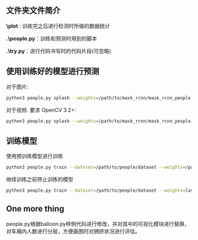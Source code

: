## 文件夹文件简介

**\plot** : 训练完之后进行检测时所做的数据统计

**.\people.py**：训练和预测时用到的脚本

**.\try.py**：进行代码书写时的代码片段(可忽略)



## 使用训练好的模型进行预测

对于图片:

```bash
python3 people.py splash --weights=/path/to/mask_rcnn/mask_rcnn_people.h5 --image=<file name or URL>
```

对于视频. 要求 OpenCV 3.2+:

```bash
python3 people.py splash --weights=/path/to/mask_rcnn/mask_rcnn_people.h5 --video=<file name or URL>
```

## 训练模型

使用预训练模型进行训练

```bash
python3 people.py train --dateset=/path/to/people/dataset --weights=/path/to/mask_rcnn/mask_rcnn_coco.h5
```

继续训练之前停止训练的模型

```bash
python3 people.py train --dataset=/path/to/people/dataset --weights=last
```

## One more thing

​	people.py根据balloon.py样例代码进行修改，并对其中的可视化模块进行替换，对车厢内人数进行分层，方便画图时对拥挤状况进行评估。